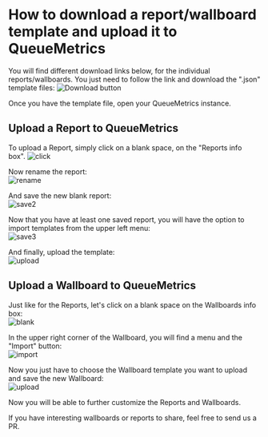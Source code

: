 # How to download a report/wallboard template and upload it to QueueMetrics

You will find different download links below, for the individual reports/wallboards. You just need to follow the link and download the ".json" template files:
![Download button](https://github.com/Loway/Templates/assets/41002789/246c6499-85be-4797-98f5-f690173a3357)         
      
Once you have the template file, open your QueueMetrics instance.        

## Upload a Report to QueueMetrics
To upload a Report, simply click on a blank space, on the "Reports info box".
![click](https://github.com/Loway/Templates/assets/41002789/9fe65ecf-f9a5-4f34-8fdf-47d243fef9b9)

Now rename the report:     
![rename](https://github.com/Loway/Templates/assets/41002789/79c1e96b-4565-4881-afbf-97f869e6a9fd)        
        
And save the new blank report:          
![save2](https://github.com/Loway/Templates/assets/41002789/76b989da-eb11-4e62-b2b2-aba3bb65c33b)        
       
Now that you have at least one saved report, you will have the option to import templates from the upper left menu:          
![save3](https://github.com/Loway/Templates/assets/41002789/5f764cb3-8784-4483-8dde-cae201a363fd)      
      
And finally, upload the template:         
![upload](https://github.com/Loway/Templates/assets/41002789/4f73136e-f8cf-4733-b263-92571dfdd2b8)         

## Upload a Wallboard to QueueMetrics

Just like for the Reports, let's click on a blank space on the Wallboards info box:    
![blank](https://github.com/Loway/Templates/assets/41002789/8a5f22e3-5121-4302-9228-4fa841caf1d3)    
        
In the upper right corner of the Wallboard, you will find a menu and the "Import" button:     
![import](https://github.com/Loway/Templates/assets/41002789/a43d289d-8c7f-4363-be37-3ce20dc33bfb)      
    
Now you just have to choose the Wallboard template you want to upload and save the new Wallboard:        
![upload](https://github.com/Loway/Templates/assets/41002789/ed3dbd5c-d2a2-483c-8946-d4d6f210abf6)          
      
Now you will be able to further customize the Reports and Wallboards.    
     
If you have interesting wallboards or reports to share, feel free to send us a PR.    
